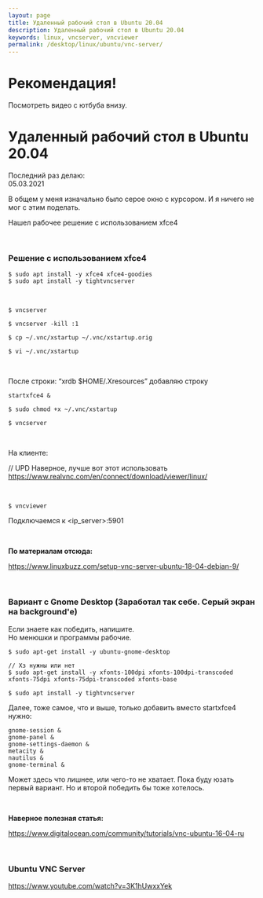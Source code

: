 ```yaml
---
layout: page
title: Удаленный рабочий стол в Ubuntu 20.04
description: Удаленный рабочий стол в Ubuntu 20.04
keywords: linux, vncserver, vncviewer
permalink: /desktop/linux/ubuntu/vnc-server/
---
```


# Рекомендация!

Посмотреть видео с ютбуба внизу.

# Удаленный рабочий стол в Ubuntu 20.04

Последний раз делаю:  
05.03.2021

В общем у меня изначально было серое окно с курсором. И я ничего не мог с этим поделать.

Нашел рабочее решение с использованием xfce4

<br/>

### Решение с использованием xfce4

    $ sudo apt install -y xfce4 xfce4-goodies
    $ sudo apt install -y tightvncserver

<br/>

    $ vncserver

    $ vncserver -kill :1

    $ cp ~/.vnc/xstartup ~/.vnc/xstartup.orig

    $ vi ~/.vnc/xstartup

<br/>

После строки: “xrdb $HOME/.Xresources” добавляю строку

```
startxfce4 &
```

    $ sudo chmod +x ~/.vnc/xstartup

    $ vncserver

<br/>

На клиенте:

// UPD Наверное, лучше вот этот использовать  
https://www.realvnc.com/en/connect/download/viewer/linux/

<br/>

    $ vncviewer

Подключаемся к <ip_server>:5901

<br/>

**По материалам отсюда:**

https://www.linuxbuzz.com/setup-vnc-server-ubuntu-18-04-debian-9/

<br/>

### Вариант с Gnome Desktop (Заработал так себе. Серый экран на background'е)

Если знаете как победить, напишите.  
Но менюшки и программы рабочие.

```
$ sudo apt-get install -y ubuntu-gnome-desktop

// Хз нужны или нет
$ sudo apt-get install -y xfonts-100dpi xfonts-100dpi-transcoded xfonts-75dpi xfonts-75dpi-transcoded xfonts-base

$ sudo apt install -y tightvncserver
```

Далее, тоже самое, что и выше, только добавить вместо startxfce4 нужно:

```
gnome-session &
gnome-panel &
gnome-settings-daemon &
metacity &
nautilus &
gnome-terminal &
```

Может здесь что лишнее, или чего-то не хватает.
Пока буду юзать первый вариант. Но и второй победить бы тоже хотелось.

<br/>

**Наверное полезная статья:**

https://www.digitalocean.com/community/tutorials/vnc-ubuntu-16-04-ru

<br/>

### Ubuntu VNC Server

https://www.youtube.com/watch?v=3K1hUwxxYek
